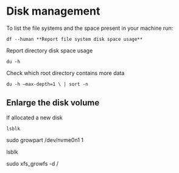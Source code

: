 # Disk management

To list the file systems and the space present in your machine run:

```console
df --human **Report file system disk space usage**
```

Report directory disk space usage
``` console
du -h 
```
Check which root directory contains more data

```console
du -h –max-depth=1 \ | sort -n
```
## Enlarge the disk volume 

If allocated a new disk
``` console
lsblk
```
sudo growpart /dev/nvme0n1 1

lsblk

sudo xfs_growfs -d /

<!--  Script to show the footer   -->
<html>
<script
    src="https://code.jquery.com/jquery-3.3.1.js"
    integrity="sha256-2Kok7MbOyxpgUVvAk/HJ2jigOSYS2auK4Pfzbm7uH60="
    crossorigin="anonymous">
</script>
<script>
$(function(){
  $("#footer").load("../footers/footer_first_level_depth.html");
});
</script>
<body>
<div id="footer"></div>
</body>
</html>
